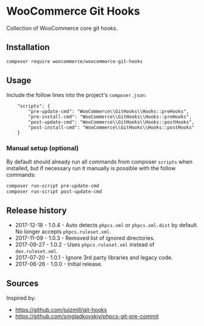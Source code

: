# WooCommerce Git Hooks

Collection of WooCommerce core git hooks.

## Installation

```bash
composer require woocommerce/woocommerce-git-hooks
```

## Usage

Include the follow lines into the project's `composer.json`:

```
    "scripts": {
        "pre-update-cmd": "WooCommerce\\GitHooks\\Hooks::preHooks",
        "pre-install-cmd": "WooCommerce\\GitHooks\\Hooks::preHooks",
        "post-update-cmd": "WooCommerce\\GitHooks\\Hooks::postHooks",
        "post-install-cmd": "WooCommerce\\GitHooks\\Hooks::postHooks"
    }
```

### Manual setup (optional)

By default should already run all commands from composer `scripts` when installed, but if necessary run it manually is possible with the follow commands:

```bash
composer run-script pre-update-cmd
composer run-script post-update-cmd
```

## Release history

- 2017-12-18 - 1.0.4 - Auto detects `phpcs.xml` or `phpcs.xml.dist` by default. No longer accepts `phpcs.ruleset.xml`.
- 2017-11-09 - 1.0.3 - Removed list of ignored directories.
- 2017-09-27 - 1.0.2 - Uses `phpcs.ruleset.xml` instead of `dev.ruleset.xml`.
- 2017-07-20 - 1.0.1 - Ignore 3rd party libraries and legacy code.
- 2017-06-26 - 1.0.0 - Initial release.

## Sources

Inspired by:

- <https://github.com/juizmill/git-hooks>
- <https://github.com/smgladkovskiy/phpcs-git-pre-commit>
